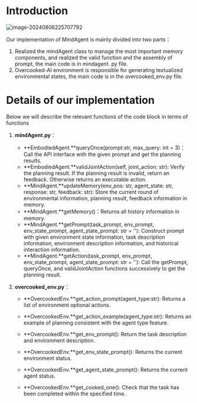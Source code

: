#  Introduction

![image-20240806225707792](C:\Users\image-20240806225707792.png)



Our implementation of MindAgent is mainly divided into two parts：
1. Realized the mindAgent class to manage the most important memory components, and realized the valid function and the assembly of prompt, the main code is in mindagent. py file.
2. Overcooked-AI environment is responsible for generating textualized environmental states, the main code is in the overcooked_env.py file.



# Details of our implementation

Below we will describe the relevant functions of the code block in terms of functions

1. **mindAgent.py**：

   - **EmbodiedAgent.**queryOnce(prompt:str, max_query: int *=* 3)：Call the API interface with the given prompt and get the planning results.
   - **EmbodiedAgent.**validJointAction(self, joint_action: str): Verify the planning result. If the planning result is invalid, return an feedback. Otherwise returns an executable action.
   - **MindAgent.**updateMemory(env_pos: str, agent_state: str, response: str, feedback: str): Store the current round of environmental information, planning result, feedback information  in memory.
   - **MindAgent.**getMemory()：Returns all history information in memory.
   - **MindAgent.**getPrompt(task_prompt, env_prompt, env_state_prompt, agent_state_prompt: str *=* ''): Construct prompt with given environment state information, task description information, environment description information, and historical interaction information.
   - **MindAgent.**getAction(task_prompt, env_prompt, env_state_prompt, agent_state_prompt: str *=* ''): Call the getPrompt, queryOnce, and validJointAction functions successively to get the planning result.

2. **overcooked_env.py**：

   - **OvercookedEnv.**get_action_prompt(agent_type:str): Returns a list of environment optional actions.

   - **OvercookedEnv.**get_action_example(agent_type:str): Returns an example of planning consistent with the agent type feature.

   - **OvercookedEnv.**get_env_prompt(): Return the task description and environment description.

   - **OvercookedEnv.**get_env_state_prompt(): Returns the current environment status.

   - **OvercookedEnv.**get_agent_state_prompt(): Returns the current agent status.

   - **OvercookedEnv.**get_cooked_one(): Check that the task has been completed within the specified time.

     

     

